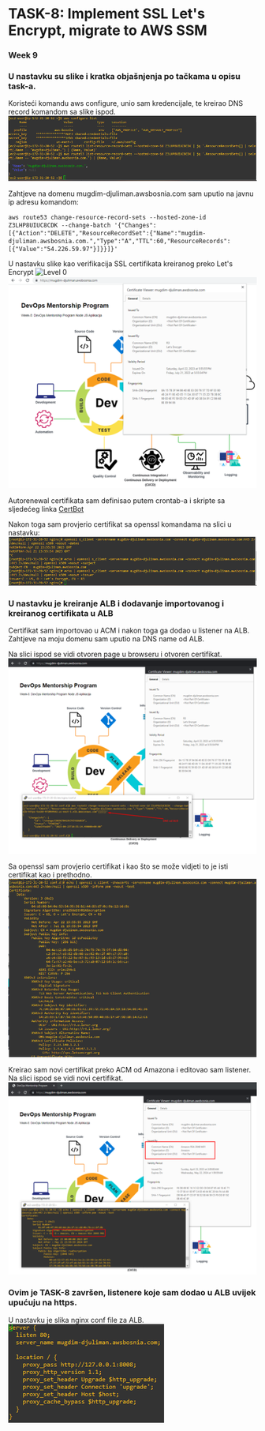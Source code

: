 # TASK-8: Implement SSL Let's Encrypt, migrate to AWS SSM    
### Week 9  

### U nastavku su slike i kratka objašnjenja po tačkama u opisu task-a.

Koristeći komandu aws configure, unio sam kredencijale, te kreirao DNS record komandom sa slike ispod.  
![Level 0](slike/aws_conf_list.png)  

Zahtjeve na domenu mugdim-djuliman.awsbosnia.com sam uputio na javnu ip adresu komandom:
```
aws route53 change-resource-record-sets --hosted-zone-id Z3LHP8UIUC8CDK --change-batch '{"Changes":[{"Action":"DELETE","ResourceRecordSet":{"Name":"mugdim-djuliman.awsbosnia.com.","Type":"A","TTL":60,"ResourceRecords":[{"Value":"54.226.59.97"}]}}]}'  
```

U nastavku slike kao verifikacija SSL certifikata kreiranog preko Let's Encrypt
![Level 0](slike/kreiranje_certifakata.png)  
![Level 0](slike/certifikat.png)  

Autorenewal certifikata sam definisao putem crontab-a i skripte sa sljedećeg linka [CertBot](https://eff-certbot.readthedocs.io/en/stable/using.html#setting-up-automated-renewal)  

Nakon toga sam provjerio certifikat sa openssl komandama na slici u nastavku:  
![Level 0](slike/komande.png)  

### U nastavku je kreiranje ALB i dodavanje importovanog i kreiranog certifikata u ALB  
Certifikat sam importovao u ACM i nakon toga ga dodao u listener na ALB. Zahtjeve na moju domenu sam uputio na DNS name od ALB.  

Na slici ispod se vidi otvoren page u browseru i otvoren certifikat.
![Level 0](slike/ALB_import_cert.png)  

Sa openssl sam provjerio certifikat i kao što se može vidjeti to je isti certifikat kao i prethodno.  
![Level 0](slike/provjera_cert_ALB.png)  

Kreirao sam novi certifikat preko ACM od Amazona i editovao sam listener. Na slici ispod se vidi novi certifikat.  
![Level 0](slike/AWS_cert.png)  

### Ovim je TASK-8 završen, listenere koje sam dodao u ALB uvijek upućuju na https.

U nastavku je slika nginx conf file za ALB.
![Level 0](slike/nginx_conf.png)  



 

